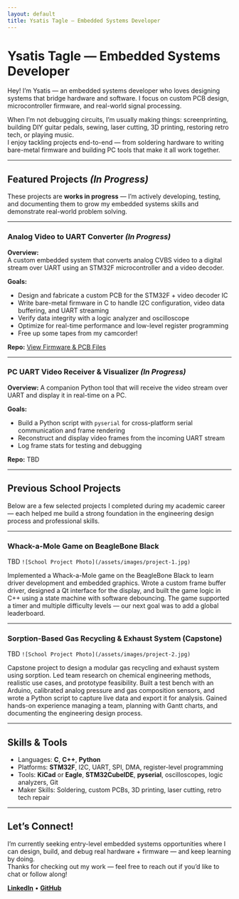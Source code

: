 ```yaml
---
layout: default
title: Ysatis Tagle — Embedded Systems Developer
---
```


# Ysatis Tagle — Embedded Systems Developer

Hey! I’m Ysatis — an embedded systems developer who loves designing systems that bridge hardware and software.
I focus on custom PCB design, microcontroller firmware, and real-world signal processing.

When I’m not debugging circuits, I’m usually making things: screenprinting, building DIY guitar pedals, sewing, laser cutting, 3D printing, restoring retro tech, or playing music.  
I enjoy tackling projects end-to-end — from soldering hardware to writing bare-metal firmware and building PC tools that make it all work together.

---

## Featured Projects *(In Progress)*

These projects are **works in progress** — I’m actively developing, testing, and documenting them to grow my embedded systems skills and demonstrate real-world problem solving.

---

### Analog Video to UART Converter *(In Progress)*

**Overview:**  
A custom embedded system that converts analog CVBS video to a digital stream over UART using an STM32F microcontroller and a video decoder.

**Goals:**  
- Design and fabricate a custom PCB for the STM32F + video decoder IC  
- Write bare-metal firmware in C to handle I2C configuration, video data buffering, and UART streaming  
- Verify data integrity with a logic analyzer and oscilloscope  
- Optimize for real-time performance and low-level register programming
- Free up some tapes from my camcorder!

**Repo:** [View Firmware & PCB Files](https://github.com/ytag3/analog-to-uart)

---

### PC UART Video Receiver & Visualizer *(In Progress)*

**Overview:**
A companion Python tool that will receive the video stream over UART and display it in real-time on a PC.

**Goals:**
- Build a Python script with `pyserial` for cross-platform serial communication and frame rendering
- Reconstruct and display video frames from the incoming UART stream
- Log frame stats for testing and debugging

**Repo:** TBD

---

## Previous School Projects

Below are a few selected projects I completed during my academic career — each helped me build a strong foundation in the engineering design process and professional skills.

---

### Whack-a-Mole Game on BeagleBone Black

TBD `![School Project Photo](/assets/images/project-1.jpg)`

Implemented a Whack-a-Mole game on the BeagleBone Black to learn driver development and embedded graphics. Wrote a custom frame buffer driver, designed a Qt interface for the display, and built the game logic in C++ using a state machine with software debouncing. The game supported a timer and multiple difficulty levels — our next goal was to add a global leaderboard.

---

### Sorption-Based Gas Recycling & Exhaust System (Capstone)

TBD `![School Project Photo](/assets/images/project-2.jpg)`

Capstone project to design a modular gas recycling and exhaust system using sorption. Led team research on chemical engineering methods, realistic use cases, and prototype feasibility. Built a test bench with an Arduino, calibrated analog pressure and gas composition sensors, and wrote a Python script to capture live data and export it for analysis. Gained hands-on experience managing a team, planning with Gantt charts, and documenting the engineering design process.

---

## Skills & Tools

- Languages: **C**, **C++**, **Python**
- Platforms: **STM32F**, I2C, UART, SPI, DMA, register-level programming
- Tools: **KiCad** or **Eagle**, **STM32CubeIDE**, **pyserial**, oscilloscopes, logic analyzers, Git
- Maker Skills: Soldering, custom PCBs, 3D printing, laser cutting, retro tech repair

---

## Let’s Connect!

I’m currently seeking entry-level embedded systems opportunities where I can design, build, and debug real hardware + firmware — and keep learning by doing.  
Thanks for checking out my work — feel free to reach out if you’d like to chat or follow along!

**[LinkedIn](#)** • **[GitHub](https://github.com/ytag3)** 
